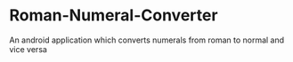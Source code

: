 # Roman-Numeral-Converter
An android application which converts numerals from roman to normal and vice versa

